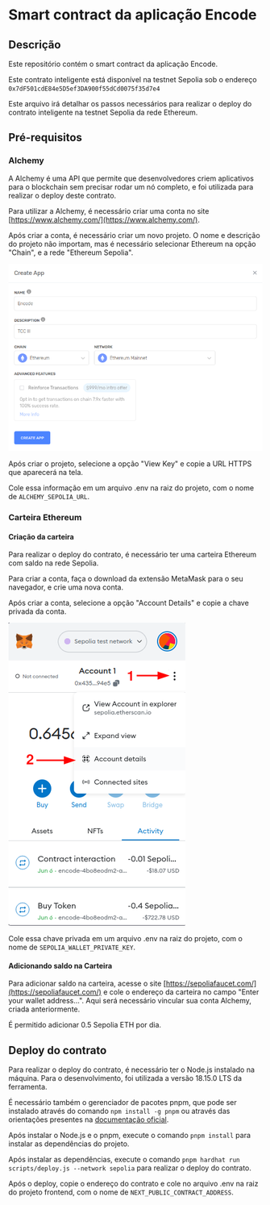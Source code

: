 # Smart contract da aplicação Encode

## Descrição

Este repositório contém o smart contract da aplicação Encode.

Este contrato inteligente está disponível na testnet Sepolia sob o endereço `0x7dF501cdE84e5D5ef3DA900f55dCd0075f35d7e4`

Este arquivo irá detalhar os passos necessários para realizar o deploy do contrato inteligente na testnet Sepolia da rede Ethereum.

## Pré-requisitos

### Alchemy

A Alchemy é uma API que permite que desenvolvedores criem aplicativos para o blockchain sem precisar rodar um nó completo, e foi utilizada para realizar o deploy deste contrato.

Para utilizar a Alchemy, é necessário criar uma conta no site [https://www.alchemy.com/](https://www.alchemy.com/).

Após criar a conta, é necessário criar um novo projeto. O nome e descrição do projeto não importam, mas é necessário selecionar Ethereum na opção "Chain", e a rede "Ethereum Sepolia".

![Imagem de criação de app](./docs/media/00_alchemy_create_app.png)

Após criar o projeto, selecione a opção "View Key" e copie a URL HTTPS que aparecerá na tela.

Cole essa informação em um arquivo .env na raiz do projeto, com o nome de `ALCHEMY_SEPOLIA_URL`.

### Carteira Ethereum

#### Criação da carteira

Para realizar o deploy do contrato, é necessário ter uma carteira Ethereum com saldo na rede Sepolia.

Para criar a conta, faça o download da extensão MetaMask para o seu navegador, e crie uma nova conta.

Após criar a conta, selecione a opção "Account Details" e copie a chave privada da conta.

![Exportando a chave privada](./docs/media/01_metamask_account_details.png)

Cole essa chave privada em um arquivo .env na raiz do projeto, com o nome de `SEPOLIA_WALLET_PRIVATE_KEY`.

#### Adicionando saldo na Carteira

Para adicionar saldo na carteira, acesse o site [https://sepoliafaucet.com/](https://sepoliafaucet.com/) e cole o endereço da carteira no campo "Enter your wallet address...". Aqui será necessário vincular sua conta Alchemy, criada anteriormente.

É permitido adicionar 0.5 Sepolia ETH por dia.

## Deploy do contrato

Para realizar o deploy do contrato, é necessário ter o Node.js instalado na máquina. Para o desenvolvimento, foi utilizada a versão 18.15.0 LTS da ferramenta.

É necessário também o gerenciador de pacotes pnpm, que pode ser instalado através do comando `npm install -g pnpm` ou através das orientações presentes na [documentação oficial](https://pnpm.io/installation).

Após instalar o Node.js e o pnpm, execute o comando `pnpm install` para instalar as dependências do projeto.

Após instalar as dependências, execute o comando `pnpm hardhat run scripts/deploy.js --network sepolia` para realizar o deploy do contrato.

Após o deploy, copie o endereço do contrato e cole no arquivo .env na raiz do projeto frontend, com o nome de `NEXT_PUBLIC_CONTRACT_ADDRESS`.
